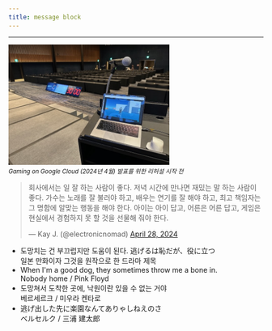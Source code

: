 ```yaml
---
title: message block
---
```


<hr />

<p>
    <img width="63%" src="/media/common/electronicnomad-title.jpeg" /><br />
    <em><small>Gaming on Google Cloud (2024년 4월) 발표를 위한 리허설 시작 전</small></em>
</p>

<p>
    <blockquote class="twitter-tweet"><p lang="ko" dir="ltr">회사에서는 일 잘 하는 사람이 좋다. 저녁 시간에 만나면 재밌는 말 하는 사람이 좋다. 가수는 노래를 잘 불러야 하고, 배우는 연기를 잘 해야 하고, 최고 책임자는 그 명함에 알맞는 행동을 해야 한다. 아이는 아이 답고, 어른은 어른 답고, 게임은 현실에서 경험하지 못 할 것을 선물해 줘야 한다.</p>&mdash; Kay J. (@electronicnomad) <a href="https://twitter.com/electronicnomad/status/1784573004988776478?ref_src=twsrc%5Etfw">April 28, 2024</a></blockquote> <script async src="https://platform.twitter.com/widgets.js" charset="utf-8"></script> 
</p>

- 도망치는 건 부끄럽지만 도움이 된다. 逃げるは恥だが、役に立つ  
  일본 만화이자 그것을 원작으로 한 드라마 제목
- When I'm a good dog, they sometimes throw me a bone in.  
    Nobody home / Pink Floyd
- 도망쳐서 도착한 곳에, 낙원이란 있을 수 없는 거야  
    베르세르크 / 미우라 켄타로
- 逃げ出した先に楽園なんてありゃしねえのさ  
    ベルセルク / 三浦 建太郎
